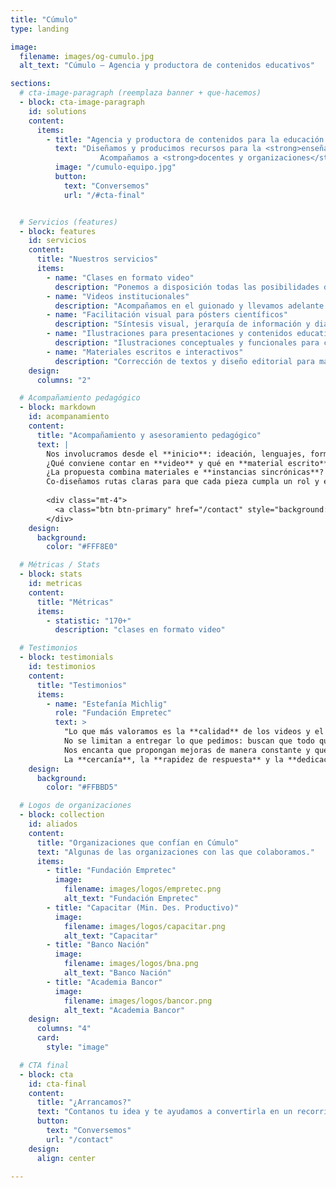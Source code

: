 ```yaml
---
title: "Cúmulo"
type: landing

image:
  filename: images/og-cumulo.jpg
  alt_text: "Cúmulo — Agencia y productora de contenidos educativos"

sections:
  # cta-image-paragraph (reemplaza banner + que-hacemos)
  - block: cta-image-paragraph
    id: solutions
    content:
      items:
        - title: "Agencia y productora de contenidos para la educación y la ciencia"
          text: "Diseñamos y producimos recursos para la <strong>enseñanza y el aprendizaje</strong> en diversos formatos y plataformas.
                    Acompañamos a <strong>docentes y organizaciones</strong> para fortalecer sus propuestas, elegir el formato adecuado para cada contenido,<strong>estructurar guiones</strong> de clases y crear materiales <strong>visuales, audiovisuales y escritos</strong> que acerquen sus iniciativas a las y los estudiantes."
          image: "/cumulo-equipo.jpg"
          button:
            text: "Conversemos"
            url: "/#cta-final"


  # Servicios (features)
  - block: features
    id: servicios
    content:
      title: "Nuestros servicios"
      items:
        - name: "Clases en formato video"
          description: "Ponemos a disposición todas las posibilidades del lenguaje audiovisual para diseñar clases que transformen la experiencia de tus estudiantes."
        - name: "Videos institucionales"
          description: "Acompañamos en el guionado y llevamos adelante la producción y edición de videos para presentar tu organización."
        - name: "Facilitación visual para pósters científicos"
          description: "Síntesis visual, jerarquía de información y diagramación para comunicar resultados con impacto."
        - name: "Ilustraciones para presentaciones y contenidos educativos"
          description: "Ilustraciones conceptuales y funcionales para clases, guías y presentaciones."
        - name: "Materiales escritos e interactivos"
          description: "Corrección de textos y diseño editorial para materiales de lectura e interactivos."
    design:
      columns: "2"

  # Acompañamiento pedagógico
  - block: markdown
    id: acompanamiento
    content:
      title: "Acompañamiento y asesoramiento pedagógico"
      text: |
        Nos involucramos desde el **inicio**: ideación, lenguajes, formatos y experiencias de aprendizaje.  
        ¿Qué conviene contar en **video** y qué en **material escrito**?  
        ¿La propuesta combina materiales e **instancias sincrónicas**? ¿Cómo articularlas sin repetir contenidos?
        Co-diseñamos rutas claras para que cada pieza cumpla un rol y el conjunto tenga **coherencia**.
        
        <div class="mt-4">
          <a class="btn btn-primary" href="/contact" style="background:#3E6FBA;border-color:#3E6FBA;">Conversemos tu proyecto</a>
        </div>
    design:
      background:
        color: "#FFF8E0"

  # Métricas / Stats
  - block: stats
    id: metricas
    content:
      title: "Métricas"
      items:
        - statistic: "170+"
          description: "clases en formato video"

  # Testimonios
  - block: testimonials
    id: testimonios
    content:
      title: "Testimonios"
      items:
        - name: "Estefanía Michlig"
          role: "Fundación Empretec"
          text: >
            "Lo que más valoramos es la **calidad** de los videos y el enorme **compromiso** con el que trabajan.
            No se limitan a entregar lo que pedimos: buscan que todo quede **claro, atractivo y realmente útil** para el usuario.
            Nos encanta que propongan mejoras de manera constante y que se pongan manos a la obra para lograr un producto cada vez mejor.
            La **cercanía**, la **rapidez de respuesta** y la **dedicación** para asegurarse de que todo quede perfecto hacen que trabajar juntos sea siempre un gusto."
    design:
      background:
        color: "#FFBBD5"

  # Logos de organizaciones
  - block: collection
    id: aliados
    content:
      title: "Organizaciones que confían en Cúmulo"
      text: "Algunas de las organizaciones con las que colaboramos."
      items:
        - title: "Fundación Empretec"
          image:
            filename: images/logos/empretec.png
            alt_text: "Fundación Empretec"
        - title: "Capacitar (Min. Des. Productivo)"
          image:
            filename: images/logos/capacitar.png
            alt_text: "Capacitar"
        - title: "Banco Nación"
          image:
            filename: images/logos/bna.png
            alt_text: "Banco Nación"
        - title: "Academia Bancor"
          image:
            filename: images/logos/bancor.png
            alt_text: "Academia Bancor"
    design:
      columns: "4"
      card:
        style: "image"

  # CTA final
  - block: cta
    id: cta-final
    content:
      title: "¿Arrancamos?"
      text: "Contanos tu idea y te ayudamos a convertirla en un recorrido claro para tus estudiantes."
      button:
        text: "Conversemos"
        url: "/contact"
    design:
      align: center

---
```

